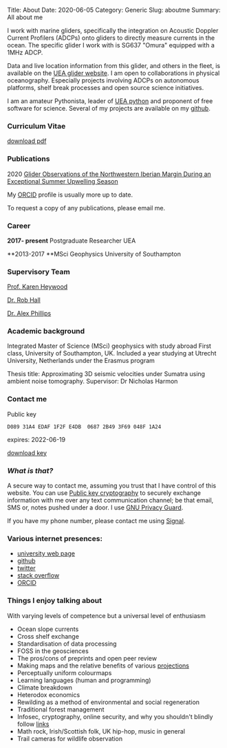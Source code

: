 Title: About
Date: 2020-06-05
Category: Generic
Slug: aboutme
Summary: All about me

I work with marine gliders, specifically the integration on Acoustic Doppler Current Profilers (ADCPs) onto gliders to directly measure currents in the ocean. The specific glider I work with is SG637 "Omura" equipped with a 1MHz ADCP.

Data and live location information from this glider, and others in the fleet, is available on the [UEA glider website](ueaglider.uea.ac.uk/). I am open to collaborations in physical oceanography. Especially projects involving ADCPs on autonomous platforms, shelf break processes and open source science initiatives.

I am an amateur Pythonista, leader of [UEA python](https://ueapy.github.io/) and proponent of free software for science. Several of my projects are available on my [github](https://github.com/callumrollo). 

### Curriculum Vitae

[download pdf](../images/callumrollo-cv-2020-short.pdf)

### Publications

2020 [Glider Observations of the Northwestern Iberian Margin During an Exceptional Summer Upwelling Season](https://doi.org/10.1029/2019JC015804)

My [ORCID](https://orcid.org/0000-0002-5134-7886) profile is usually more up to date.

To request a copy of any publications, please email me.

### Career
**2017- present** Postgraduate Researcher UEA 

**2013-2017 **MSci Geophysics University of Southampton



### Supervisory Team

[Prof. Karen Heywood](https://people.uea.ac.uk/k_heywood)

[Dr. Rob Hall](https://people.uea.ac.uk/robert_hall)

[Dr. Alex Phillips](https://www.noc.ac.uk/people/abp)

### Academic background

Integrated Master of Science (MSci) geophysics with study abroad First class, University of Southampton, UK. Included a year studying at Utrecht University, Netherlands under the Erasmus program

Thesis title: Approximating 3D seismic velocities under Sumatra using ambient noise tomography. 
Supervisor: Dr Nicholas Harmon

### Contact me

Public key

`D089 31A4 EDAF 1F2F E4DB  0687 2B49 3F69 048F 1A24`
	
expires: 2022-06-19

[download key](../images/mykey.asc)

### *What is that?*
A secure way to contact me, assuming you trust that I have control of this website. You can use [Public key cryptography](https://en.wikipedia.org/wiki/Public-key_cryptography) to securely exchange information with me over any text communication channel; be that email, SMS or, notes pushed under a door. I use [GNU Privacy Guard](https://en.wikipedia.org/wiki/GNU_Privacy_Guard).

If you have my phone number, please contact me using [Signal](https://www.signal.org/).

### Various internet presences:

- [university web page](https://people.uea.ac.uk/c_rollo)
- [github](https://github.com/callumrollo)
- [twitter](https://twitter.com/callum_rollo)
- [stack overflow](https://stackoverflow.com/users/13208790/bystander)
- [ORCID](https://orcid.org/0000-0002-5134-7886)

### Things I enjoy talking about

With varying levels of competence but a universal level of enthusiasm

- Ocean slope currents
- Cross shelf exchange
- Standardisation of data processing
- FOSS in the geosciences
- The pros/cons of preprints and open peer review
- Making maps and the relative benefits of various [projections](https://xkcd.com/977/)
- Perceptually uniform colourmaps
- Learning languages (human and programming)
- Climate breakdown
- Heterodox economics 
- Rewilding as a method of environmental and social regeneration
- Traditional forest management
- Infosec, cryptography, online security, and why you shouldn't blindly follow [links](https://www.youtube.com/watch?v=dQw4w9WgXcQ)
- Math rock, Irish/Scottish folk, UK hip-hop, music in general
- Trail cameras for wildlife observation